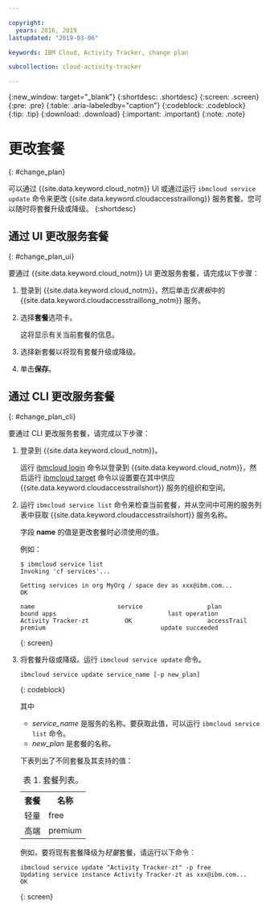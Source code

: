 ```yaml
---

copyright:
  years: 2016, 2019
lastupdated: "2019-03-06"

keywords: IBM Cloud, Activity Tracker, change plan

subcollection: cloud-activity-tracker

---
```


{:new_window: target="_blank"}
{:shortdesc: .shortdesc}
{:screen: .screen}
{:pre: .pre}
{:table: .aria-labeledby="caption"}
{:codeblock: .codeblock}
{:tip: .tip}
{:download: .download}
{:important: .important}
{:note: .note}



# 更改套餐
{: #change_plan}

可以通过 {{site.data.keyword.cloud_notm}} UI 或通过运行 `ibmcloud service update` 命令来更改 {{site.data.keyword.cloudaccesstraillong}} 服务套餐。您可以随时将套餐升级或降级。
{:shortdesc}

## 通过 UI 更改服务套餐
{: #change_plan_ui}

要通过 {{site.data.keyword.cloud_notm}} UI 更改服务套餐，请完成以下步骤：

1. 登录到 {{site.data.keyword.cloud_notm}}，然后单击*仪表板*中的 {{site.data.keyword.cloudaccesstraillong_notm}} 服务。 
    
2. 选择**套餐**选项卡。

    这将显示有关当前套餐的信息。
	
3. 选择新套餐以将现有套餐升级或降级。 

4. 单击**保存**。



## 通过 CLI 更改服务套餐
{: #change_plan_cli}

要通过 CLI 更改服务套餐，请完成以下步骤：

1. 登录到 {{site.data.keyword.cloud_notm}}。 

    运行 [ibmcloud login](/docs/cli/reference/ibmcloud?topic=cloud-cli-ibmcloud_cli#ibmcloud_login) 命令以登录到 {{site.data.keyword.cloud_notm}}，然后运行 [ibmcloud target](/docs/cli/reference/ibmcloud?topic=cloud-cli-ibmcloud_cli#ibmcloud_target) 命令以设置要在其中供应 {{site.data.keyword.cloudaccesstrailshort}} 服务的组织和空间。
	
2. 运行 `ibmcloud service list` 命令来检查当前套餐，并从空间中可用的服务列表中获取 {{site.data.keyword.cloudaccesstrailshort}} 服务名称。 

    字段 **name** 的值是更改套餐时必须使用的值。 

    例如：
	
	```
	$ ibmcloud service list
    Invoking 'cf services'...

    Getting services in org MyOrg / space dev as xxx@ibm.com...
    OK

    name                       service                  plan                 bound apps                               last operation
    Activity Tracker-zt          OK                     accessTrail             premium                                update succeeded
    ```
	{: screen}
    
3. 将套餐升级或降级。运行 `ibmcloud service update` 命令。
    
	```
	ibmcloud service update service_name [-p new_plan]
	```
	{: codeblock}
	
	其中
 
	
	* *service_name* 是服务的名称。要获取此值，可以运行 `ibmcloud service list` 命令。
	* *new_plan* 是套餐的名称。
	
	
	下表列出了不同套餐及其支持的值：
	
	<table>
	  <caption>表 1. 套餐列表。</caption>
	  <tr>
	    <th>套餐</th>
	    <th>名称</th>
	  </tr>
	  <tr>
	    <td>轻量</td>
	    <td>free</td>
	  </tr>
	  <tr>
	    <td>高端</td>
	    <td>premium</td>
	  </tr>
	</table>
	
	例如，要将现有套餐降级为*轻量*套餐，请运行以下命令：
	
	```
	ibmcloud service update "Activity Tracker-zt" -p free
    Updating service instance Activity Tracker-zt as xxx@ibm.com...
    OK
	```
	{: screen}



